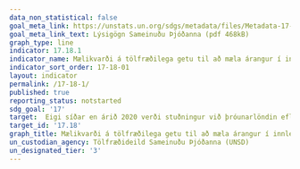 ```yaml
---
data_non_statistical: false
goal_meta_link: https://unstats.un.org/sdgs/metadata/files/Metadata-17-18-01.pdf
goal_meta_link_text: Lýsigögn Sameinuðu Þjóðanna (pdf 468kB)
graph_type: line
indicator: 17.18.1
indicator_name: Mælikvarði á tölfræðilega getu til að mæla árangur í innleiðingu heimsmarkmiðanna
indicator_sort_order: 17-18-01
layout: indicator
permalink: /17-18-1/
published: true
reporting_status: notstarted
sdg_goal: '17'
target:  Eigi síðar en árið 2020 verði stuðningur við þróunarlöndin efldur, meðal annars við þau lönd sem eru skemmst á veg komin og þróunarlönd sem eru smáeyríki, til að auka svo um munar aðgengi að nýjustu vönduðu og áreiðanlegu upplýsingum, sundurliðuðum eftir tekjum, kyni, aldri, kynþætti, þjóðerni, innflytjendastöðu, fötlun, landfræðilegri stöðu og öðrum breytum sem eiga við í hverju landi. 
target_id: '17.18'
graph_title: Mælikvarði á tölfræðilega getu til að mæla árangur í innleiðingu heimsmarkmiðanna
un_custodian_agency: Tölfræðideild Sameinuðu Þjóðanna (UNSD)
un_designated_tier: '3'
---
```


